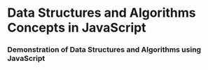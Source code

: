 # Data Structures and Algorithms Concepts in JavaScript

### Demonstration of Data Structures and Algorithms using JavaScript
